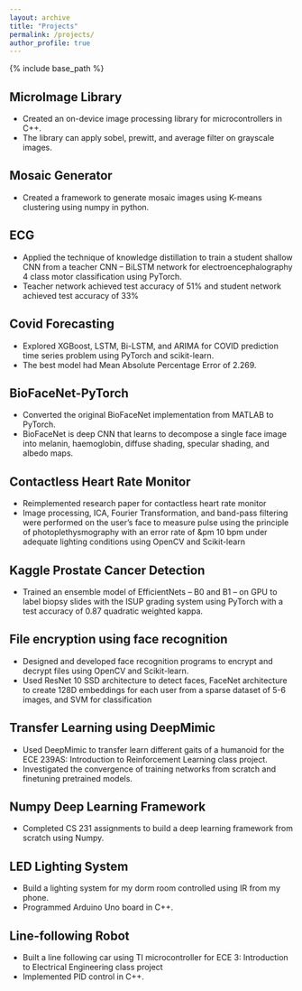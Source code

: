 ```yaml
---
layout: archive
title: "Projects"
permalink: /projects/
author_profile: true
---
```


{% include base_path %}


## MicroImage Library

* Created an on-device image processing library for microcontrollers in C++. 
* The library can apply sobel, prewitt, and average filter on grayscale images.

## Mosaic Generator

* Created a framework to generate mosaic images using K-means clustering using numpy in python. 
  
## ECG

* Applied the technique of knowledge distillation to train a student shallow CNN from a teacher CNN – BiLSTM network for electroencephalography 4 class motor classification using PyTorch.
* Teacher network achieved test accuracy of 51% and student network achieved test accuracy of 33%

## Covid Forecasting

* Explored XGBoost, LSTM, Bi-LSTM, and ARIMA for COVID prediction time series problem using PyTorch and scikit-learn. 
* The best model had Mean Absolute Percentage Error of 2.269.
  
## BioFaceNet-PyTorch

* Converted the original BioFaceNet implementation from MATLAB to PyTorch.
* BioFaceNet is deep CNN that learns to decompose a single face image into melanin, haemoglobin, diffuse shading, specular shading, and albedo maps.

## Contactless Heart Rate Monitor 

* Reimplemented research paper for contactless heart rate monitor 
* Image processing, ICA, Fourier Transformation, and band-pass filtering were performed on the user’s face to measure pulse using the principle of photoplethysmography with an error rate of &pm 10 bpm under adequate lighting conditions using OpenCV and Scikit-learn

## Kaggle Prostate Cancer Detection 

* Trained an ensemble model of EfficientNets – B0 and B1 – on GPU to label biopsy slides with the ISUP grading system using PyTorch with a test accuracy of 0.87 quadratic weighted kappa.

## File encryption using face recognition

* Designed and developed face recognition programs to encrypt and decrypt files using OpenCV and Scikit-learn. 
* Used ResNet 10 SSD architecture to detect faces, FaceNet architecture to create 128D embeddings for each user from a sparse dataset of 5-6 images, and SVM for classification

## Transfer Learning using DeepMimic

* Used DeepMimic to transfer learn different gaits of a humanoid for the ECE 239AS: Introduction to Reinforcement Learning class project. 
* Investigated the convergence of training networks from scratch and finetuning pretrained models. 
  
## Numpy Deep Learning Framework

* Completed CS 231 assignments to build a deep learning framework from scratch using Numpy.
  
## LED Lighting System

* Build a lighting system for my dorm room controlled using IR from my phone.
* Programmed Arduino Uno board in C++. 

## Line-following Robot
* Built a line following car using TI microcontroller for ECE 3: Introduction to Electrical Engineering class project
* Implemented PID control in C++.

